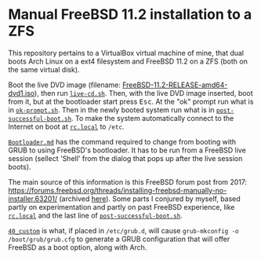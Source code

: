 # Manual FreeBSD 11.2 installation to a ZFS

This repository pertains to a VirtualBox virtual machine of mine, that dual boots Arch Linux on a ext4 filesystem and FreeBSD 11.2 on a ZFS (both on the same virtual disk). 

Boot the live DVD image (filename: [FreeBSD-11.2-RELEASE-amd64-dvd1.iso](https://download.freebsd.org/ftp/releases/amd64/amd64/ISO-IMAGES/11.2/FreeBSD-11.2-RELEASE-amd64-dvd1.iso)), then run [`live-cd.sh`](https://github.com/fusion809/freebsd-scripts/blob/master/zfs-manual-install/live-cd.sh). Then, with the live DVD image inserted, boot from it, but at the bootloader start press <kbd>Esc</kbd>. At the "ok" prompt run what is in [`ok-prompt.sh`](https://github.com/fusion809/freebsd-scripts/blob/master/zfs-manual-install/ok-prompt.sh). Then in the newly booted system run what is in [`post-successful-boot.sh`](https://github.com/fusion809/freebsd-scripts/blob/master/zfs-manual-install/post-successful-boot.sh). To make the system automatically connect to the Internet on boot at [`rc.local`](https://github.com/fusion809/freebsd-scripts/blob/master/zfs-manual-install/rc.local) to `/etc`. 

[`Bootloader.md`](https://github.com/fusion809/freebsd-scripts/blob/master/zfs-manual-install/Bootloader.md) has the command required to change from booting with GRUB to using FreeBSD's bootloader. It has to be run from a FreeBSD live session (sellect 'Shell' from the dialog that pops up after the live session boots).

The main source of this information is this FreeBSD forum post from 2017: https://forums.freebsd.org/threads/installing-freebsd-manually-no-installer.63201/ (archived [here](https://web.archive.org/web/20181110072004/https://forums.freebsd.org/threads/installing-freebsd-manually-no-installer.63201/)). Some parts I conjured by myself, based partly on experimentation and partly on past FreeBSD experience, like [`rc.local`](https://github.com/fusion809/freebsd-scripts/blob/master/zfs-manual-install/rc.local) and the last line of [`post-successful-boot.sh`](https://github.com/fusion809/freebsd-scripts/blob/master/zfs-manual-install/post-successful-boot.sh). 

[`40_custom`](https://github.com/fusion809/freebsd-scripts/blob/master/zfs-manual-install/40_custom) is what, if placed in `/etc/grub.d`, will cause `grub-mkconfig -o /boot/grub/grub.cfg` to generate a GRUB configuration that will offer FreeBSD as a boot option, along with Arch. 
